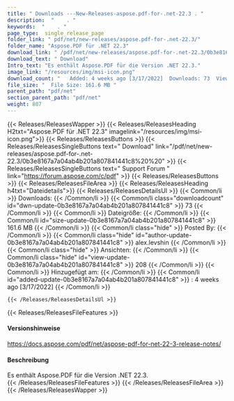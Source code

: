 ```yaml
---
title: " Downloads ---New-Releases-aspose.pdf-for-.net-22.3 . "
description:  "    . " 
keywords:  "    . " 
page_type:  single_release_page
folder_link: " pdf/net/new-releases/aspose.pdf-for-.net-22.3/"
folder_name: "Aspose.PDF für .NET 22.3"
download_link: " /pdf/net/new-releases/aspose.pdf-for-.net-22.3/0b3e8167a7a04ab4b201a807841441c8"
download_text: " Download"
Intro_text: "Es enthält Aspose.PDF für die Version .NET 22.3."
image_link: "/resources/img/msi-icon.png"
download_count: "   Added: 4 weeks ago [3/17/2022]  Downloads: 73  Views: 207"
file_size: "  File Size: 161.6 MB "
parent_path: "pdf/net"
section_parent_path: "pdf/net"
weight: 807
---
```


{{< Releases/ReleasesWapper >}}
  {{< Releases/ReleasesHeading H2txt="Aspose.PDF für .NET 22.3" imagelink="/resources/img/msi-icon.png">}}
  {{< Releases/ReleasesButtons >}}
    {{< Releases/ReleasesSingleButtons text=" Download" link="/pdf/net/new-releases/aspose.pdf-for-.net-22.3/0b3e8167a7a04ab4b201a807841441c8%20%20" >}}
    {{< Releases/ReleasesSingleButtons text=" Support Forum " link="https://forum.aspose.com/c/pdf" >}}
  {{< Releases/ReleasesButtons >}}
  {{< Releases/ReleasesFileArea >}}
    {{< Releases/ReleasesHeading h4txt="Dateidetails">}}
    {{< Releases/ReleasesDetailsUl >}}
            {{< Common/li >}} Downloads: {{< /Common/li >}}
      {{< Common/li class="downloadcount" id="dwn-update-0b3e8167a7a04ab4b201a807841441c8" >}} 73 {{< /Common/li >}}
      {{< Common/li >}} Dateigröße: {{< /Common/li >}}
      {{< Common/li id="size-update-0b3e8167a7a04ab4b201a807841441c8" >}} 161.6 MB {{< /Common/li >}} 
      {{< Common/li  class="hide" >}} Posted By: {{< /Common/li >}} 
      {{< Common/li class="hide" id="author-update-0b3e8167a7a04ab4b201a807841441c8" >}} alex.levshin {{< /Common/li >}}
      {{< Common/li class="hide" >}} Ansichten: {{< /Common/li >}}
      {{< Common/li class="hide" id="view-update-0b3e8167a7a04ab4b201a807841441c8" >}} 208 {{< /Common/li >}}
      {{< Common/li >}} Hinzugefügt am: {{< /Common/li >}}
      {{< Common/li id="added-update-0b3e8167a7a04ab4b201a807841441c8" >}} : 4 weeks ago [3/17/2022] {{< /Common/li >}} 

    {{< /Releases/ReleasesDetailsUl >}}

  {{< Releases/ReleasesFileFeatures >}}
      <h4>Versionshinweise</h4><div> <a href="https://docs.aspose.com/pdf/net/aspose-pdf-for-net-22-3-release-notes/">https://docs.aspose.com/pdf/net/aspose-pdf-for-net-22-3-release-notes/</a></div><h4> Beschreibung</h4><div class="HTMLDescription"> Es enthält Aspose.PDF für die Version .NET 22.3.</div>
  {{< /Releases/ReleasesFileFeatures >}}
 {{< /Releases/ReleasesFileArea >}}
{{< /Releases/ReleasesWapper >}}



